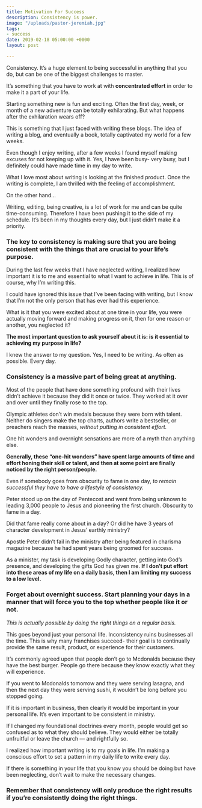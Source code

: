 ```yaml
---
title: Motivation For Success
description: Consistency is power.
image: "/uploads/pastor-jeremiah.jpg"
tags:
- success
date: 2019-02-18 05:00:00 +0000
layout: post

---
```

Consistency. It’s a huge element to being successful in anything that you do, but can be one of the biggest challenges to master.

It’s something that you have to work at with **concentrated effort** in order to make it a part of your life.

Starting something new is fun and exciting. Often the first day, week, or month of a new adventure can be totally exhilarating. But what happens after the exhilaration wears off?

This is something that I just faced with writing these blogs. The idea of writing a blog, and eventually a book, totally captivated my world for a few weeks.

Even though I enjoy writing, after a few weeks I found myself making excuses for not keeping up with it. Yes, I have been busy- very busy, but I definitely could have made time in my day to write.

What I love most about writing is looking at the finished product. Once the writing is complete, I am thrilled with the feeling of accomplishment.

On the other hand…

Writing, editing, being creative, is a lot of work for me and can be quite time-consuming. Therefore I have been pushing it to the side of my schedule. It’s been in my thoughts every day, but I just didn’t make it a priority.

### The key to consistency is making sure that you are being consistent with the things that are crucial to your life’s purpose.

During the last few weeks that I have neglected writing, I realized how important it is to me and essential to what I want to achieve in life. This is of course, why I’m writing this.

I could have ignored this issue that I’ve been facing with writing, but I know that I’m not the only person that has ever had this experience.

What is it that you were excited about at one time in your life, you were actually moving forward and making progress on it, then for one reason or another, you neglected it?

**The most important question to ask yourself about it is: is it essential to achieving my purpose in life?**

I knew the answer to my question. Yes, I need to be writing. As often as possible. Every day.

### Consistency is a massive part of being great at anything.

Most of the people that have done something profound with their lives didn’t achieve it because they did it once or twice. They worked at it over and over until they finally rose to the top.

Olympic athletes don’t win medals because they were born with talent. Neither do singers make the top charts, authors write a bestseller, or preachers reach the masses, _without putting in consistent effort._

One hit wonders and overnight sensations are more of a myth than anything else.

**Generally, these “one-hit wonders” have spent large amounts of time and effort honing their skill or talent, and then at some point are finally noticed by the right person/people.**

Even if somebody goes from obscurity to fame in one day, _to remain successful they have to have a lifestyle of consistency._

Peter stood up on the day of Pentecost and went from being unknown to leading 3,000 people to Jesus and pioneering the first church. Obscurity to fame in a day.

Did that fame really come about in a day? Or did he have 3 years of character development in Jesus’ earthly ministry?

Apostle Peter didn’t fail in the ministry after being featured in charisma magazine because he had spent years being groomed for success.

As a minister, my task is developing Godly character, getting into God’s presence, and developing the gifts God has given me. **If I don’t put effort into these areas of my life on a daily basis, then I am limiting my success to a low level.**

### Forget about overnight success. Start planning your days in a manner that will force you to the top whether people like it or not.

_This is actually possible by doing the right things on a regular basis._

This goes beyond just your personal life. Inconsistency ruins businesses all the time. This is why many franchises succeed- their goal is to continually provide the same result, product, or experience for their customers.

It’s commonly agreed upon that people don’t go to Mcdonalds because they have the best burger. People go there because they know exactly what they will experience.

If you went to Mcdonalds tomorrow and they were serving lasagna, and then the next day they were serving sushi, it wouldn’t be long before you stopped going.

If it is important in business, then clearly it would be important in your personal life. It’s even important to be consistent in ministry.

If I changed my foundational doctrines every month, people would get so confused as to what they should believe. They would either be totally unfruitful or leave the church — and rightfully so.

I realized how important writing is to my goals in life. I’m making a conscious effort to set a pattern in my daily life to write every day.

If there is something in your life that you know you should be doing but have been neglecting, don’t wait to make the necessary changes.

### Remember that consistency will only produce the right results if you’re consistently doing the right things.